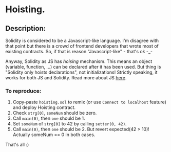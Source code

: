 # Hoisting. 

## Description:
Solidity is considered to be a Javascript-like language. I'm disagree with that point but there is a crowd of frontend developers that wrote most of existing contracts.
So, if that is reason "Javascript-like" - that's ok -_- 

Anyway, Solidity as JS has _hoising_ mechanism. This means an object (variable, function, ...) can be declared after it has been used.
But thing is "Solidity only hoists declarations", not initializations! Strictly speaking, it works for both JS and Solidity. Read more
 about JS [here](https://www.w3schools.com/js/js_hoisting.asp). 

### To reproduce:

1. Copy-paste `hoisting.sol` to remix (or use `Connect to localhost` feature) and deploy Hoisting contract. 
2. Check `strg[0]`, `someNum` should be zero.
3. Call `main(0)`, then `one` should be 1.
4. Set `someNum` of `strg[0]` to 42 by calling `setter(0, 42)`.
5. Call `main(0)`, then `one` should be 2. But revert expected(42 > 10)!  Actually someNum == 0 in both cases. 

That's all :)